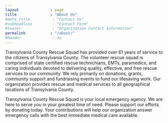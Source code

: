 ```yaml
---
layout              : page
title               : "About Us"
#meta_title          : "Contact Us"
#subheadline         : "Contact Form"
#teaser              : "Organization Contact Information"
permalink           : "/about/"
#header              : no
---
```

Transylvania County Rescue Squad has provided over 61 years of service to the citizens of Transylvania County. 
The volunteer rescue squad is comprised of state certified rescue technichians, EMTs, paramedics, and caring 
individuals devoted to delivering quality, effective, and free rescue services to our community. We rely 
primarily on donations, grants, community support and fundraising events to fund our lifesaving work. 
Our organization provides rescue and medical services to all geographical locations of Transylvania County. 

Transylvania County Rescue Squad is your local emergency agency. We are here to serve you in your greatest time of need. 
Please support our efforts by donating today. 
Your contributions will help our organization answer emergency calls with the best immediate medical care available.
